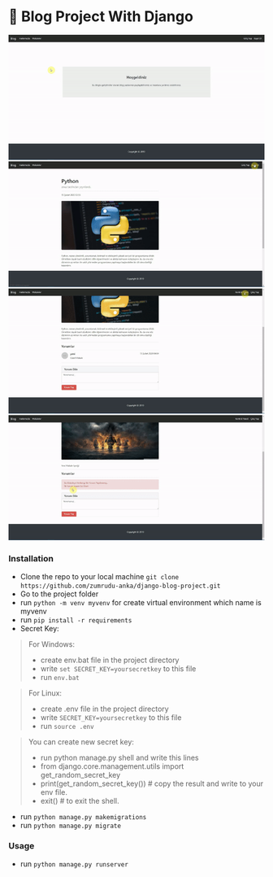 # 📰 Blog Project With Django

<p align = "center">
  <img src = "https://github.com/zumrudu-anka/Blog-Project-With-Django/blob/master/presentationMedia/1.gif">
  <img src = "https://github.com/zumrudu-anka/Blog-Project-With-Django/blob/master/presentationMedia/2.gif">
  <img src = "https://github.com/zumrudu-anka/Blog-Project-With-Django/blob/master/presentationMedia/3.gif">
  <img src = "https://github.com/zumrudu-anka/Blog-Project-With-Django/blob/master/presentationMedia/4.gif">
</p>

### Installation

- Clone the repo to your local machine `git clone https://github.com/zumrudu-anka/django-blog-project.git`
- Go to the project folder
- run `python -m venv myvenv` for create virtual environment which name is myvenv
- run `pip install -r requirements`
- Secret Key:  
> For Windows:
> - create env.bat file in the project directory
> - write `set SECRET_KEY=yoursecretkey` to this file
> - run `env.bat`

> For Linux:
> - create .env file in the project directory
> - write `SECRET_KEY=yoursecretkey` to this file
> - run `source .env`

> You can create new secret key:
> - run python manage.py shell and write this lines
> - from django.core.management.utils import get_random_secret_key
> - print(get_random_secret_key()) # copy the result and write to your env file.
> - exit() # to exit the shell.

- run `python manage.py makemigrations`
- run `python manage.py migrate`

### Usage

- run `python manage.py runserver`
